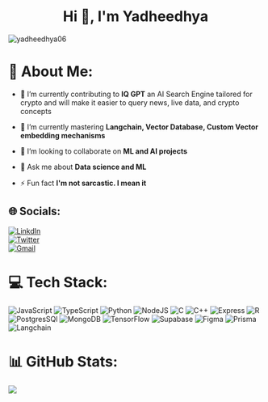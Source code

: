 <h1 align="center">Hi 👋, I'm Yadheedhya</h1>

<p align="left"> <img src="https://komarev.com/ghpvc/?username=yadheedhya06&label=Profile%20views&color=0e75b6&style=flat" alt="yadheedhya06" /> </p>

# 💫 About Me:

- 🔭 I’m currently contributing to **IQ GPT** an AI Search Engine tailored for crypto and will make it easier to query news, live data, and crypto concepts

- 🌱 I’m currently mastering **Langchain, Vector Database, Custom Vector embedding mechanisms**

- 👯 I’m looking to collaborate on **ML and AI projects**

- 💬 Ask me about **Data science and ML**

- ⚡ Fun fact **I'm not sarcastic. I mean it**

## 🌐 Socials:

[![LinkdIn](https://img.shields.io/badge/LinkedIn-0077B5?style=for-the-badge&logo=linkedin&logoColor=white)](https://www.linkedin.com/in/yadheedhya-i-64b153191/) <br> [![Twitter](https://img.shields.io/badge/Twitter-%231DA1F2.svg?logo=Twitter&logoColor=white)](https://twitter.com/yadheedhya)<br> [![Gmail](https://img.shields.io/badge/Gmail-D14836?style=for-the-badge&logo=gmail&logoColor=white)](Sidharthkapoor.100@gmail.com)

# 💻 Tech Stack:

![JavaScript](https://img.shields.io/badge/javascript-%23323330.svg?style=for-the-badge&logo=javascript&logoColor=%23F7DF1E) ![TypeScript](https://img.shields.io/badge/TypeScript-007ACC?style=for-the-badge&logo=typescript&logoColor=white) ![Python](https://img.shields.io/badge/python-3670A0?style=for-the-badge&logo=python&logoColor=ffdd54) ![NodeJS](https://img.shields.io/badge/node.js-6DA55F?style=for-the-badge&logo=node.js&logoColor=white) ![C](https://img.shields.io/badge/C-00599C?style=for-the-badge&logo=c&logoColor=white) ![C++](https://img.shields.io/badge/C%2B%2B-00599C?style=for-the-badge&logo=c%2B%2B&logoColor=white) ![Express](https://img.shields.io/badge/Express.js-404D59?style=for-the-badge) ![R](https://img.shields.io/badge/R-276DC3?style=for-the-badge&logo=r&logoColor=white) ![PostgresSQl](https://img.shields.io/badge/PostgreSQL-316192?style=for-the-badge&logo=postgresql&logoColor=white) ![MongoDB](https://img.shields.io/badge/MongoDB-%234ea94b.svg?style=for-the-badge&logo=mongodb&logoColor=white) ![TensorFlow](https://img.shields.io/badge/TensorFlow-FF6F00?style=for-the-badge&logo=tensorflow&logoColor=white) ![Supabase](https://img.shields.io/badge/Supabase-181818?style=for-the-badge&logo=supabase&logoColor=white) ![Figma](https://img.shields.io/badge/Figma-F24E1E?style=for-the-badge&logo=figma&logoColor=white) ![Prisma](https://img.shields.io/badge/Prisma-3982CE?style=for-the-badge&logo=Prisma&logoColor=white) ![Langchain](https://img.shields.io/badge/Langchain-ADFF2F?style=for-the-badge&logo=Langchain&logoColor=white)


# 📊 GitHub Stats:

![](https://github-readme-streak-stats.herokuapp.com/?user=Yadheedhya06&theme=dark&hide_border=false)<br/>
